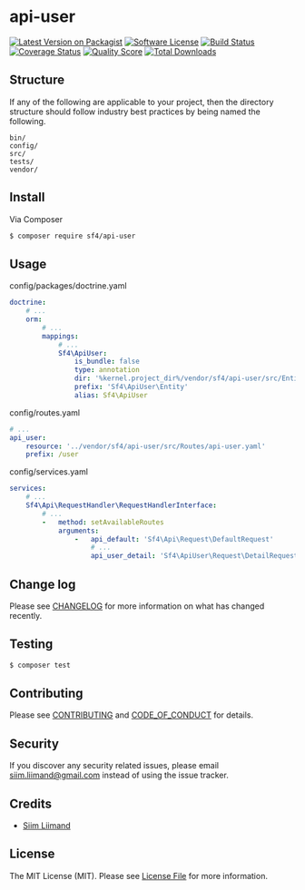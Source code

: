 # api-user

[![Latest Version on Packagist][ico-version]][link-packagist]
[![Software License][ico-license]](LICENSE.md)
[![Build Status][ico-travis]][link-travis]
[![Coverage Status][ico-scrutinizer]][link-scrutinizer]
[![Quality Score][ico-code-quality]][link-code-quality]
[![Total Downloads][ico-downloads]][link-downloads]




## Structure

If any of the following are applicable to your project, then the directory structure should follow industry best practices by being named the following.

```
bin/        
config/
src/
tests/
vendor/
```


## Install

Via Composer

``` bash
$ composer require sf4/api-user
```

## Usage

config/packages/doctrine.yaml
``` yaml
doctrine:
    # ...
    orm:
        # ...
        mappings:
            # ...
            Sf4\ApiUser:
                is_bundle: false
                type: annotation
                dir: '%kernel.project_dir%/vendor/sf4/api-user/src/Entity'
                prefix: 'Sf4\ApiUser\Entity'
                alias: Sf4\ApiUser
```

config/routes.yaml
``` yaml
# ...
api_user:
    resource: '../vendor/sf4/api-user/src/Routes/api-user.yaml'
    prefix: /user
```

config/services.yaml
``` yaml
services:
    # ...
    Sf4\Api\RequestHandler\RequestHandlerInterface:
        # ...
        -   method: setAvailableRoutes
            arguments:
                -   api_default: 'Sf4\Api\Request\DefaultRequest'
                    # ...
                    api_user_detail: 'Sf4\ApiUser\Request\DetailRequest'
```

## Change log

Please see [CHANGELOG](CHANGELOG.md) for more information on what has changed recently.

## Testing

``` bash
$ composer test
```

## Contributing

Please see [CONTRIBUTING](CONTRIBUTING.md) and [CODE_OF_CONDUCT](CODE_OF_CONDUCT.md) for details.

## Security

If you discover any security related issues, please email siim.liimand@gmail.com instead of using the issue tracker.

## Credits

- [Siim Liimand][link-author]

## License

The MIT License (MIT). Please see [License File](LICENSE.md) for more information.

[ico-version]: https://img.shields.io/packagist/v/sf4/api-user.svg?style=flat-square
[ico-license]: https://img.shields.io/badge/license-MIT-brightgreen.svg?style=flat-square
[ico-travis]: https://img.shields.io/travis/sf4/api-user/master.svg?style=flat-square
[ico-scrutinizer]: https://img.shields.io/scrutinizer/coverage/g/sf4/api-user.svg?style=flat-square
[ico-code-quality]: https://img.shields.io/scrutinizer/g/sf4/api-user.svg?style=flat-square
[ico-downloads]: https://img.shields.io/packagist/dt/sf4/api-user.svg?style=flat-square

[link-packagist]: https://packagist.org/packages/sf4/api-user
[link-travis]: https://travis-ci.org/sf4/api-user
[link-scrutinizer]: https://scrutinizer-ci.com/g/sf4/api-user/code-structure
[link-code-quality]: https://scrutinizer-ci.com/g/sf4/api-user
[link-downloads]: https://packagist.org/packages/sf4/api-user
[link-author]: https://github.com/siimliimand
